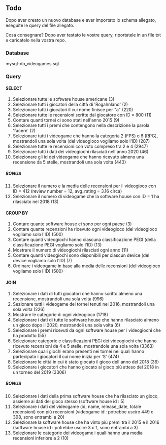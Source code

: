 ## Todo
Dopo aver creato un nuovo database e aver importato lo schema allegato, eseguite le query del file allegato.

Cosa consegnare?
Dopo aver testato le vostre query, riportatele in un file txt e caricatelo nella vostra repo.

### Database
mysql-db_videogames.sql

### Query
#### SELECT

1. Selezionare tutte le software house americane (3)
2. Selezionare tutti i giocatori della città  di 'Rogahnland' (2)
3. Selezionare tutti i giocatori il cui nome finisce per "a" (220)
4. Selezionare tutte le recensioni scritte dal giocatore con ID = 800 (11)
5. Contare quanti tornei ci sono stati nell'anno 2015 (9)
6. Selezionare tutti i premi che contengono nella descrizione la parola 'facere' (2)
7. Selezionare tutti i videogame che hanno la categoria 2 (FPS) o 6 (RPG), mostrandoli una sola volta (del videogioco vogliamo solo l'ID) (287)
8. Selezionare tutte le recensioni con voto compreso tra 2 e 4 (2947)
9. Selezionare tutti i dati dei videogiochi rilasciati nell'anno 2020 (46)
10. Selezionare gli id dei videogame che hanno ricevuto almeno una recensione da 5 stelle, mostrandoli una sola volta (443)

##### BONUS
11. Selezionare il numero e la media delle recensioni per il videogioco con ID = 412 (review number = 12, avg_rating = 3.16 circa)
12. Selezionare il numero di videogame che la software house con ID = 1 ha rilasciato nel 2018 (13)

#### GROUP BY
1. Contare quante software house ci sono per ogni paese (3)
2. Contare quante recensioni ha ricevuto ogni videogioco (del videogioco vogliamo solo l'ID) (500)
3. Contare quanti videogiochi hanno ciascuna classificazione PEGI (della classificazione PEGI vogliamo solo l'ID) (13)
4. Mostrare il numero di videogiochi rilasciati ogni anno (11)
5. Contare quanti videogiochi sono disponibili per ciascun device (del device vogliamo solo l'ID) (7)
6. Ordinare i videogame in base alla media delle recensioni (del videogioco vogliamo solo l'ID) (500)

#### JOIN
1. Selezionare i dati di tutti giocatori che hanno scritto almeno una recensione, mostrandoli una sola volta (996)
2. Sezionare tutti i videogame dei tornei tenuti nel 2016, mostrandoli una sola volta (226)
3. Mostrare le categorie di ogni videogioco (1718)
4. Selezionare i dati di tutte le software house che hanno rilasciato almeno un gioco dopo il 2020, mostrandoli una sola volta (6)
5. Selezionare i premi ricevuti da ogni software house per i videogiochi che ha prodotto (55)
6. Selezionare categorie e classificazioni PEGI dei videogiochi che hanno ricevuto recensioni da 4 e 5 stelle, mostrandole una sola volta (3363)
7. Selezionare quali giochi erano presenti nei tornei nei quali hanno partecipato i giocatori il cui nome inizia per 'S' (474)
8. Selezionare le città  in cui è stato giocato il gioco dell'anno del 2018 (36)
9. Selezionare i giocatori che hanno giocato al gioco più atteso del 2018 in un torneo del 2019 (3306)

##### BONUS
10. Selezionare i dati della prima software house che ha rilasciato un gioco, assieme ai dati del gioco stesso (software house id : 5)
11. Selezionare i dati del videogame (id, name, release_date, totale recensioni) con più recensioni (videogame id : potrebbe uscire 449 o 398, sono entrambi a 20)
12. Selezionare la software house che ha vinto più premi tra il 2015 e il 2016 (software house id : potrebbe uscire 3 o 1, sono entrambi a 3)
13. Selezionare le categorie dei videogame i quali hanno una media recensioni inferiore a 2 (10)